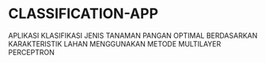 # CLASSIFICATION-APP
APLIKASI KLASIFIKASI JENIS TANAMAN PANGAN OPTIMAL BERDASARKAN KARAKTERISTIK LAHAN MENGGUNAKAN METODE MULTILAYER PERCEPTRON
